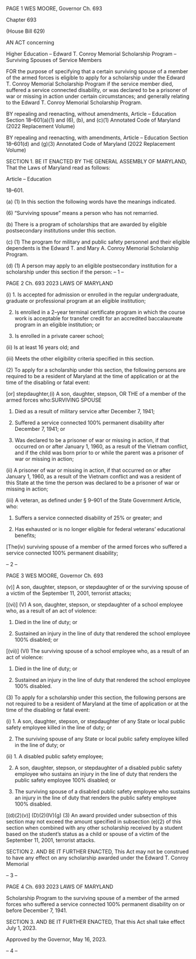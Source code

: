 PAGE 1
WES MOORE, Governor Ch. 693

Chapter 693

(House Bill 629)

AN ACT concerning

Higher Education – Edward T. Conroy Memorial Scholarship Program –
Surviving Spouses of Service Members

FOR the purpose of specifying that a certain surviving spouse of a member of the armed
forces is eligible to apply for a scholarship under the Edward T. Conroy Memorial
Scholarship Program if the service member died, suffered a service connected
disability, or was declared to be a prisoner of war or missing in action under certain
circumstances; and generally relating to the Edward T. Conroy Memorial
Scholarship Program.

BY repealing and reenacting, without amendments,
Article – Education
Section 18–601(a)(1) and (6), (b), and (c)(1)
Annotated Code of Maryland
(2022 Replacement Volume)

BY repealing and reenacting, with amendments,
Article – Education
Section 18–601(d) and (g)(3)
Annotated Code of Maryland
(2022 Replacement Volume)

SECTION 1. BE IT ENACTED BY THE GENERAL ASSEMBLY OF MARYLAND,
That the Laws of Maryland read as follows:

Article – Education

18–601.

(a) (1) In this section the following words have the meanings indicated.

(6) “Surviving spouse” means a person who has not remarried.

(b) There is a program of scholarships that are awarded by eligible postsecondary
institutions under this section.

(c) (1) The program for military and public safety personnel and their eligible
dependents is the Edward T. and Mary A. Conroy Memorial Scholarship Program.

(d) (1) A person may apply to an eligible postsecondary institution for a
scholarship under this section if the person:
– 1 –

PAGE 2
Ch. 693 2023 LAWS OF MARYLAND

(i) 1. Is accepted for admission or enrolled in the regular
undergraduate, graduate or professional program at an eligible institution;

2. Is enrolled in a 2–year terminal certificate program in
which the course work is acceptable for transfer credit for an accredited baccalaureate
program in an eligible institution; or

3. Is enrolled in a private career school;

(ii) Is at least 16 years old; and

(iii) Meets the other eligibility criteria specified in this section.

(2) To apply for a scholarship under this section, the following persons are
required to be a resident of Maryland at the time of application or at the time of the
disabling or fatal event:

[or] stepdaughter,(i) A son, daughter, stepson, OR THE
of a member of the armed forces who:SURVIVING SPOUSE

1. Died as a result of military service after December 7, 1941;

2. Suffered a service connected 100% permanent disability
after December 7, 1941; or

3. Was declared to be a prisoner of war or missing in action,
if that occurred on or after January 1, 1960, as a result of the Vietnam conflict, and if the
child was born prior to or while the parent was a prisoner of war or missing in action;

(ii) A prisoner of war or missing in action, if that occurred on or after
January 1, 1960, as a result of the Vietnam conflict and was a resident of this State at the
time the person was declared to be a prisoner of war or missing in action;

(iii) A veteran, as defined under § 9–901 of the State Government
Article, who:

1. Suffers a service connected disability of 25% or greater;
and

2. Has exhausted or is no longer eligible for federal veterans’
educational benefits;

[The(iv) surviving spouse of a member of the armed forces who
suffered a service connected 100% permanent disability;

– 2 –

PAGE 3
WES MOORE, Governor Ch. 693

(v)] A son, daughter, stepson, or stepdaughter of or the surviving
spouse of a victim of the September 11, 2001, terrorist attacks;

[(vi)] (V) A son, daughter, stepson, or stepdaughter of a school
employee who, as a result of an act of violence:

1. Died in the line of duty; or

2. Sustained an injury in the line of duty that rendered the
school employee 100% disabled; or

[(vii)] (VI) The surviving spouse of a school employee who, as a result
of an act of violence:

1. Died in the line of duty; or

2. Sustained an injury in the line of duty that rendered the
school employee 100% disabled.

(3) To apply for a scholarship under this section, the following persons are
not required to be a resident of Maryland at the time of application or at the time of the
disabling or fatal event:

(i) 1. A son, daughter, stepson, or stepdaughter of any State or
local public safety employee killed in the line of duty; or

2. The surviving spouse of any State or local public safety
employee killed in the line of duty; or

(ii) 1. A disabled public safety employee;

2. A son, daughter, stepson, or stepdaughter of a disabled
public safety employee who sustains an injury in the line of duty that renders the public
safety employee 100% disabled; or

3. The surviving spouse of a disabled public safety employee
who sustains an injury in the line of duty that renders the public safety employee 100%
disabled.

[(d)(2)(v)] (D)(2)(IV)(g) (3) An award provided under subsection of this
section may not exceed the amount specified in subsection (e)(2) of this section when
combined with any other scholarship received by a student based on the student’s status
as a child or spouse of a victim of the September 11, 2001, terrorist attacks.

SECTION 2. AND BE IT FURTHER ENACTED, This Act may not be construed to
have any effect on any scholarship awarded under the Edward T. Conroy Memorial

– 3 –

PAGE 4
Ch. 693 2023 LAWS OF MARYLAND

Scholarship Program to the surviving spouse of a member of the armed forces who suffered
a service connected 100% permanent disability on or before December 7, 1941.

SECTION 3. AND BE IT FURTHER ENACTED, That this Act shall take effect July
1, 2023.

Approved by the Governor, May 16, 2023.

– 4 –